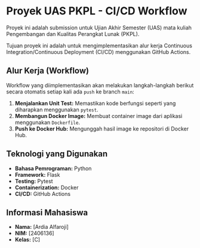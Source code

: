 # Proyek UAS PKPL - CI/CD Workflow

Proyek ini adalah submission untuk Ujian Akhir Semester (UAS) mata kuliah Pengembangan dan Kualitas Perangkat Lunak (PKPL).

Tujuan proyek ini adalah untuk mengimplementasikan alur kerja Continuous Integration/Continuous Deployment (CI/CD) menggunakan GitHub Actions.

## Alur Kerja (Workflow)
Workflow yang diimplementasikan akan melakukan langkah-langkah berikut secara otomatis setiap kali ada `push` ke branch `main`:
1.  **Menjalankan Unit Test:** Memastikan kode berfungsi seperti yang diharapkan menggunakan `pytest`.
2.  **Membangun Docker Image:** Membuat container image dari aplikasi menggunakan `Dockerfile`.
3.  **Push ke Docker Hub:** Mengunggah hasil image ke repositori di Docker Hub.

## Teknologi yang Digunakan
- **Bahasa Pemrograman:** Python
- **Framework:** Flask
- **Testing:** Pytest
- **Containerization:** Docker
- **CI/CD:** GitHub Actions

## Informasi Mahasiswa
- **Nama:** [Ardia Alfaroji]
- **NIM:** [2406136]
- **Kelas:** [C]
